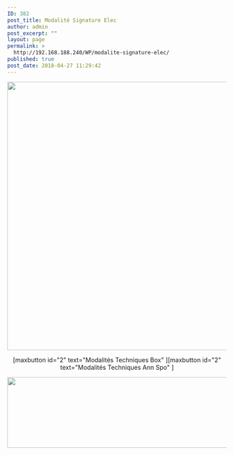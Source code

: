```yaml
---
ID: 382
post_title: Modalité Signature Elec
author: admin
post_excerpt: ""
layout: page
permalink: >
  http://192.168.188.240/WP/modalite-signature-elec/
published: true
post_date: 2018-04-27 11:29:42
---
```

<a href="http://192.168.188.240/WP/wp-content/uploads/2018/04/Modalite_signature.gif"><img class="aligncenter size-full wp-image-383" src="http://192.168.188.240/WP/wp-content/uploads/2018/04/Modalite_signature.gif" alt="" width="1588" height="615" /></a>
<p style="text-align: center;">[maxbutton id="2" text="Modalités Techniques Box" ][maxbutton id="2" text="Modalités Techniques Ann Spo" ]</p>
<a href="http://192.168.188.240/WP/wp-content/uploads/2018/04/Modalite_signature2.gif"><img class="aligncenter size-full wp-image-384" src="http://192.168.188.240/WP/wp-content/uploads/2018/04/Modalite_signature2.gif" alt="" width="1571" height="162" /></a>